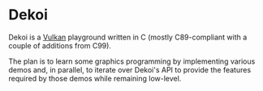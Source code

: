Dekoi
=====

Dekoi is a [Vulkan](https://www.khronos.org/vulkan) playground written in C
(mostly C89-compliant with a couple of additions from C99).

The plan is to learn some graphics programming by implementing various demos
and, in parallel, to iterate over Dekoi's API to provide the features required
by those demos while remaining low-level.

